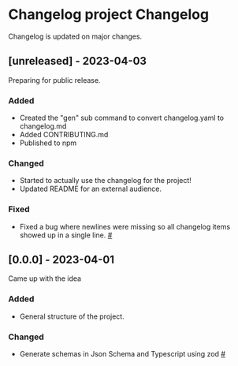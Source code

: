 <!--
NOTE! This is an auto-generated changelog file.
Edit changelog.yaml instead of this otherwise changes will likely be lost.
-->

# Changelog project Changelog

Changelog is updated on major changes.

## [unreleased] - 2023-04-03

Preparing for public release.

### Added

- Created the "gen" sub command to convert changelog.yaml to changelog.md
- Added CONTRIBUTING.md
- Published to npm


### Changed

- Started to actually use the changelog for the project!
- Updated README for an external audience.


### Fixed

- Fixed a bug where newlines were missing so all changelog items showed up in a single line. [#](https://github.com/alaiacano/changelog-cli/pull/7)


## [0.0.0] - 2023-04-01

Came up with the idea

### Added

- General structure of the project.


### Changed

- Generate schemas in Json Schema and Typescript using zod [#](https://github.com/alaiacano/changelog-cli/pull/5)



